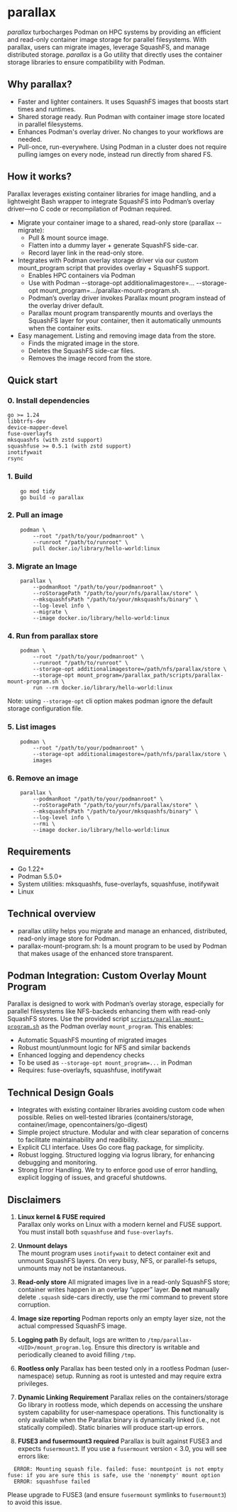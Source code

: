 # parallax

*parallax* turbocharges Podman on HPC systems by providing an efficient and read-only container image storage for parallel filesystems. With parallax, users can migrate images, leverage SquashFS, and manage distributed storage.
*parallax* is a Go utility that directly uses the container storage libraries to ensure compatibility with Podman.

## Why parallax?
* Faster and lighter containers. It uses SquashFS images that boosts start times and runtimes.
* Shared storage ready. Run Podman with container image store located in parallel filesystems.
* Enhances Podman's overlay driver. No changes to your workflows are needed.
* Pull-once, run-everywhere. Using Podman in a cluster does not require pulling iamges on every node, instead run directly from shared FS.

## How it works?
Parallax leverages existing container libraries for image handling, and a lightweight Bash wrapper to integrate SquashFS into Podman’s overlay driver—no C code or recompilation of Podman required.

* Migrate your container image to a shared, read-only store (parallax --migrate):
    * Pull & mount source image.
    * Flatten into a dummy layer + generate SquashFS side-car.
    * Record layer link in the read-only store.
* Integrates with Podman overlay storage driver via our custom mount\_program script that provides overlay + SquashFS support.
    * Enables HPC containers via Podman
    * Use with Podman --storage-opt additionalimagestore=… --storage-opt mount\_program=…/parallax-mount-program.sh.
    * Podman’s overlay driver invokes Parallax mount program instead of the overlay driver default.
    * Parallax mount program transparently mounts and overlays the SquashFS layer for your container, then it automatically unmounts when the container exits.
* Easy management. Listing and removing image data from the store.
    * Finds the migrated image in the store.
    * Deletes the SquashFS side-car files.
    * Removes the image record from the store.

## Quick start
### 0. Install dependencies
~~~
go >= 1.24
libbtrfs-dev
device-mapper-devel
fuse-overlayfs
mksquashfs (with zstd support)
squashfuse >= 0.5.1 (with zstd support)
inotifywait
rsync
~~~

### 1. Build
~~~
    go mod tidy
    go build -o parallax
~~~

### 2. Pull an image
~~~
    podman \
        --root "/path/to/your/podmanroot" \
        --runroot "/path/to/runroot" \
        pull docker.io/library/hello-world:linux
~~~

### 3. Migrate an Image
~~~
    parallax \
        --podmanRoot "/path/to/your/podmanroot" \
        --roStoragePath "/path/to/your/nfs/parallax/store" \
        --mksquashfsPath "/path/to/your/mksquashfs/binary" \
        --log-level info \
        --migrate \
        --image docker.io/library/hello-world:linux
~~~

### 4. Run from parallax store
~~~
    podman \
        --root "/path/to/your/podmanroot" \
        --runroot "/path/to/runroot" \
        --storage-opt additionalimagestore=/path/nfs/parallax/store \
        --storage-opt mount_program=/parallax_path/scripts/parallax-mount-program.sh \
        run --rm docker.io/library/hello-world:linux
~~~
Note: using `--storage-opt` cli option makes podman ignore the default storage configuration file.

### 5. List images
~~~
    podman \
        --root "/path/to/your/podmanroot" \
        --storage-opt additionalimagestore=/path/nfs/parallax/store \
        images
~~~

### 6. Remove an image
~~~
    parallax \
        --podmanRoot "/path/to/your/podmanroot" \
        --roStoragePath "/path/to/your/nfs/parallax/store" \
        --mksquashfsPath "/path/to/your/mksquashfs/binary" \
        --log-level info \
        --rmi \
        --image docker.io/library/hello-world:linux
~~~


## Requirements
* Go 1.22+
* Podman 5.5.0+
* System utilities: mksquashfs, fuse-overlayfs, squashfuse, inotifywait
* Linux

## Technical overview

* parallax utility helps you migrate and manage an enhanced, distributed, read-only image store for Podman.
* parallax-mount-program.sh: Is a mount program to be used by Podman that makes usage of the enhanced store transparent.

## Podman Integration: Custom Overlay Mount Program
Parallax is designed to work with Podman’s overlay storage, especially for parallel filesystems like NFS-backeds enhancing them with read-only SquashFS stores.
Use the provided script [`scripts/parallax-mount-program.sh`](scripts/parallax-mount-program.sh) as the Podman overlay `mount_program`. This enables:
- Automatic SquashFS mounting of migrated images
- Robust mount/unmount logic for NFS and similar backends
- Enhanced logging and dependency checks
- To be used as `--storage-opt mount_program=...` in Podman
- Requires: fuse-overlayfs, squashfuse, inotifywait

## Technical Design Goals

* Integrates with existing container libraries avoiding custom code when possible. Relies on well-tested libraries (containers/storage, container/image, opencontainers/go-digest)
* Simple project structure. Modular and with clear separation of concerns to facilitate maintainability and readibility.
* Explicit CLI interface. Uses Go core flag package, for simplicity.
* Robust logging. Structured logging via logrus library, for enhancing debugging and monitoring.
* Strong Error Handling. We try to enforce good use of error handling, explicit logging of issues, and graceful shutdowns.

## Disclaimers

1. **Linux kernel & FUSE required**  
   Parallax only works on Linux with a modern kernel and FUSE support. You must install both `squashfuse` and `fuse-overlayfs`.

2. **Unmount delays**  
   The mount program uses `inotifywait` to detect container exit and unmount SquashFS layers. On very busy, NFS, or parallel-fs setups, unmounts may not be instantaneous.

3. **Read-only store**
   All migrated images live in a read-only SquashFS store; container writes happen in an overlay “upper” layer. **Do not** manually delete `.squash` side-cars directly, use the rmi command to prevent store corruption.

4. **Image size reporting**
   Podman reports only an empty layer size, not the actual compressed SquashFS image.

5. **Logging path**
   By default, logs are written to `/tmp/parallax-<UID>/mount_program.log`. Ensure this directory is writable and periodically cleaned to avoid filling `/tmp`.

6. **Rootless only**
   Parallax has been tested only in a rootless Podman (user-namespace) setup. Running as root is untested and may require extra privileges.

7. **Dynamic Linking Requirement**
    Parallax relies on the containers/storage Go library in rootless mode, which depends on accessing the unshare system capability for user-namespace operations. This functionality is only available when the Parallax binary is dynamically linked (i.e., not statically compiled). Static binaries will produce start-up errors.

8. **FUSE3 and fusermount3 required**
   Parallax is built against FUSE3 and expects `fusermount3`. If you use a `fusermount` version < 3.0, you will see errors like:
~~~
  ERROR: Mounting squash file. failed: fuse: mountpoint is not empty
fuse: if you are sure this is safe, use the 'nonempty' mount option
  ERROR: squashfuse failed
~~~
Please upgrade to FUSE3 (and ensure `fusermount` symlinks to `fusermount3`) to avoid this issue.

